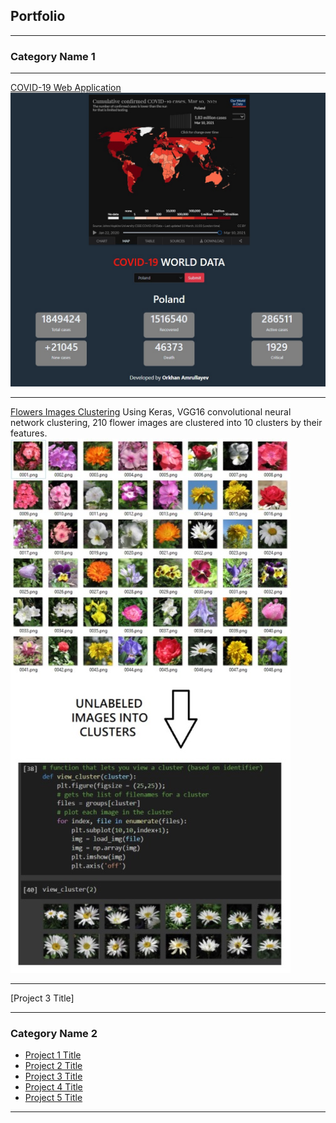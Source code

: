 ## Portfolio

---

### Category Name 1 
---
[COVID-19 Web Application](https://github.com/orkhan-amrullayev/covid19)
<img src="images/covid12.jpg?raw=true"/>

---
[Flowers Images Clustering](https://github.com/orkhan-amrullayev/Image_Clustering_Flowers)
<a> Using Keras, VGG16 convolutional neural network clustering, 210 flower images are clustered into 10 clusters by their features. </a>
<img src="images/flowers.jpg?raw=true"/>

---
[Project 3 Title]

---

### Category Name 2

- [Project 1 Title](http://example.com/)
- [Project 2 Title](http://example.com/)
- [Project 3 Title](http://example.com/)
- [Project 4 Title](http://example.com/)
- [Project 5 Title](http://example.com/)

---

